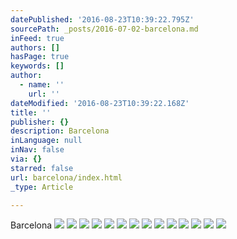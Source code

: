 ```yaml
---
datePublished: '2016-08-23T10:39:22.795Z'
sourcePath: _posts/2016-07-02-barcelona.md
inFeed: true
authors: []
hasPage: true
keywords: []
author:
  - name: ''
    url: ''
dateModified: '2016-08-23T10:39:22.168Z'
title: ''
publisher: {}
description: Barcelona
inLanguage: null
inNav: false
via: {}
starred: false
url: barcelona/index.html
_type: Article

---
```

Barcelona
![](https://the-grid-user-content.s3-us-west-2.amazonaws.com/60808f31-3d21-4111-8229-2f288edb70e7.jpg)
![](https://the-grid-user-content.s3-us-west-2.amazonaws.com/ef16ed68-a4db-4829-ae19-03e34c5ba3e1.jpg)
![](https://s3-us-west-2.amazonaws.com/the-grid-img/p/27e68a396cf990c896adf47adc517b27ef720a47.jpg)
![](https://s3-us-west-2.amazonaws.com/the-grid-img/p/5c9e5c187b548e5e6c3bdf600a4a4ac0bcf9361b.jpg)
![](https://the-grid-user-content.s3-us-west-2.amazonaws.com/908d23e2-100b-44d5-880b-f9aaef01a9a0.jpg)
![](https://the-grid-user-content.s3-us-west-2.amazonaws.com/bcb71b58-01d0-428f-9951-6fe75337cb0e.jpg)
![](https://the-grid-user-content.s3-us-west-2.amazonaws.com/2a0daab1-021c-4858-a051-34f580224498.jpg)
![](https://s3-us-west-2.amazonaws.com/the-grid-img/p/62eaf609df9f05784dd029d83f4ed439e3c88dff.jpg)
![](https://the-grid-user-content.s3-us-west-2.amazonaws.com/27acd098-a799-4d03-8b60-aa0d468a11f0.jpg)
![](https://the-grid-user-content.s3-us-west-2.amazonaws.com/475be6cc-22e3-42ca-b4a5-ef989f99e20a.jpg)
![](https://s3-us-west-2.amazonaws.com/the-grid-img/p/f88c6ad62ae63153dfdf3eda0b6de57d29b1d3ed.jpg)
![](https://the-grid-user-content.s3-us-west-2.amazonaws.com/f5009409-58cc-4f38-b7a2-c8ebce4bbbbb.jpg)
![](https://the-grid-user-content.s3-us-west-2.amazonaws.com/655fb769-7c46-4497-88c5-2e094f538bfc.jpg)
![](https://s3-us-west-2.amazonaws.com/the-grid-img/p/822f029d3306cd4368597b16147db386c7982624.jpg)